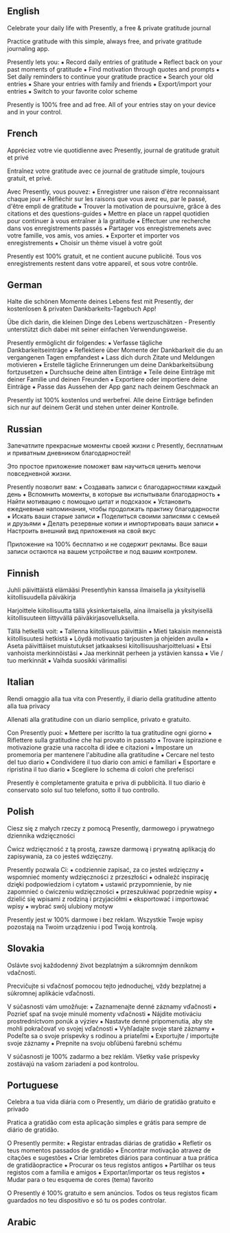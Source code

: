 ## English

Celebrate your daily life with Presently, a free & private gratitude journal

Practice gratitude with this simple, always free, and private gratitude journaling app. 

Presently lets you:
⁕ Record daily entries of gratitude
⁕ Reflect back on your past moments of gratitude
⁕ Find motivation through quotes and prompts
⁕ Set daily reminders to continue your gratitude practice
⁕ Search your old entries
⁕ Share your entries with family and friends
⁕ Export/import your entries
⁕ Switch to your favorite color scheme

Presently is 100% free and ad free. All of your entries stay on your device and in your control.

## French

Appréciez votre vie quotidienne avec Presently, journal de gratitude gratuit et privé

Entraînez votre gratitude avec ce journal de gratitude simple, toujours gratuit, et privé.

Avec Presently, vous pouvez:
⁕ Enregistrer une raison d'être reconnaissant chaque jour
⁕ Réfléchir sur les raisons que vous avez eu, par le passé, d'être empli de gratitude
⁕ Trouver la motivation de poursuivre, grâce à des citations et des questions-guides
⁕ Mettre en place un rappel quotidien pour continuer à vous entraîner à la gratitude
⁕ Effectuer une recherche dans vos enregistrements passés
⁕ Partager vos enregistremenets avec votre famille, vos amis, vos amies.
⁕ Exporter et importer vos enregistrements
⁕ Choisir un thème visuel à votre goût

Presently est 100% gratuit, et ne contient aucune publicité. Tous vos enregistrements restent dans votre appareil, et sous votre contrôle.

## German

Halte die schönen Momente deines Lebens fest mit Presently, der kostenlosen & privaten Dankbarkeits-Tagebuch App!

Übe dich darin, die kleinen Dinge des Lebens wertzuschätzen - Presently unterstützt dich dabei mit seiner einfachen Verwendungsweise.

Presently ermöglicht dir folgendes:
⁕ Verfasse tägliche Dankbarkeitseinträge
⁕ Reflektiere über Momente der Dankbarkeit die du an vergangenen Tagen empfandest
⁕ Lass dich durch Zitate und Meldungen motivieren
⁕ Erstelle tägliche Erinnerungen um deine Dankbarkeitsübung fortzusetzen
⁕ Durchsuche deine alten Einträge
⁕ Teile deine Einträge mit deiner Familie und deinen Freunden
⁕ Exportiere oder importiere deine Einträge
⁕ Passe das Aussehen der App ganz nach deinem Geschmack an

Presently ist 100% kostenlos und werbefrei. Alle deine Einträge befinden sich nur auf deinem Gerät und stehen unter deiner Kontrolle.

## Russian

Запечатлите прекрасные моменты своей жизни с Presently, бесплатным и приватным дневником благодарностей!

Это простое приложение поможет вам научиться ценить мелочи повседневной жизни.

Presently позволит вам:
⁕ Создавать записи с благодарностями каждый день
⁕ Вспомнить моменты, в которые вы испытывали благодарность
⁕ Найти мотивацию с помощью цитат и подсказок
⁕ Установить ежедневные напоминания, чтобы продолжать практику благодарности
⁕ Искать ваши старые записи
⁕ Поделиться своими записями с семьей и друзьями
⁕ Делать резервные копии и импортировать ваши записи
⁕ Настроить внешний вид приложения на свой вкус

Приложение на 100% бесплатно и не содержит рекламы. Все ваши записи остаются на вашем устройстве и под вашим контролем.

## Finnish

Juhli päivittäistä elämääsi Presentlyhin kanssa ilmaisella ja yksityisellä kiitollisuudella päiväkirja

Harjoittele kiitollisuutta tällä yksinkertaisella, aina ilmaisella ja yksityisellä kiitollisuuteen liittyvällä päiväkirjasovelluksella.

Tällä hetkellä voit: 
⁕ Tallenna kiitollisuus päivittäin
⁕ Mieti takaisin menneistä kiitollisuutesi hetkistä ⁕ Löydä motivaatio tarjousten ja ohjeiden avulla
⁕ Aseta päivittäiset muistutukset jatkaaksesi kiitollisuusharjoitteluasi
⁕ Etsi vanhoista merkinnöistäsi
⁕ Jaa merkinnät perheen ja ystävien kanssa 
⁕ Vie / tuo merkinnät 
⁕ Vaihda suosikki värimallisi

## Italian

Rendi omaggio alla tua vita con Presently, il diario della gratitudine attento alla tua privacy

Allenati alla gratitudine con un diario semplice, privato e gratuito. 

Con Presently puoi:
⁕ Mettere per iscritto la tua gratitudine ogni giorno 
⁕ Riflettere sulla gratitudine che hai provato in passato
⁕ Trovare ispirazione e motivazione grazie una raccolta di idee e citazioni
⁕ Impostare un promemoria per mantenere l'abitudine alla gratitudine
⁕ Cercare nel testo del tuo diario
⁕ Condividere il tuo diario con amici e familiari
⁕ Esportare e ripristina il tuo diario 
⁕ Scegliere lo schema di colori che preferisci

Presently è completamente gratuita e priva di pubblicità. Il tuo diario è conservato solo sul tuo telefono, sotto il tuo controllo.

## Polish

Ciesz się z małych rzeczy z pomocą Presently, darmowego i prywatnego dziennika wdzięczności

Ćwicz wdzięczność z tą prostą, zawsze darmową i prywatną aplikacją do zapisywania, za co jesteś wdzięczny.

Presently pozwala Ci:
⁕ codziennie zapisać, za co jesteś wdzięczny
⁕ wspomnieć momenty wdzięczności z przeszłości
⁕ odnaleźć inspirację dzięki podpowiedziom i cytatom
⁕ ustawić przypomnienie, by nie zapomnieć o ćwiczeniu wdzięczności
⁕ przeszukiwać poprzednie wpisy
⁕ dzielić się wpisami z rodziną i przyjaciółmi
⁕ eksportować i importować wpisy
⁕ wybrać swój ulubiony motyw

Presently jest w 100% darmowe i bez reklam. Wszystkie Twoje wpisy pozostają na Twoim urządzeniu i pod Twoją kontrolą.

## Slovakia

Oslávte svoj každodenný život bezplatným a súkromným denníkom vdačnosti.

Precvičujte si vďačnosť pomocou tejto jednoduchej, vždy bezplatnej a súkromnej aplikácie vďačnosti.

V súčasnosti vám umožňuje:
⁕ Zaznamenajte denné záznamy vďačnosti
⁕ Pozrieť spať na svoje minulé momenty vďačnosti
⁕ Nájdite motiváciu prostredníctvom ponúk a výziev
⁕ Nastavte denné pripomenutia, aby ste mohli pokračovať vo svojej vďačnosti
⁕ Vyhľadajte svoje staré záznamy
⁕ Podeľte sa o svoje príspevky s rodinou a priateľmi
⁕ Exportujte / importujte svoje záznamy
⁕ Prepnite na svoju obľúbenú farebnú schému

V súčasnosti je 100% zadarmo a bez reklám. Všetky vaše príspevky zostávajú na vašom zariadení a pod kontrolou.

## Portuguese

Celebra a tua vida diária com o Presently, um diário de gratidão gratuito e privado

Pratica a gratidão com esta aplicação simples e grátis para sempre de diário de gratidão. 

O Presently permite:
⁕ Registar entradas diárias de gratidão
⁕ Refletir os teus momentos passados de gratidão
⁕ Encontrar motivação atravez de citações e sugestões
⁕ Criar lembretes diários para continuar a tua prática de gratidãopractice
⁕ Procurar os teus registos antigos
⁕ Partilhar os teus registos com a família e amigos
⁕ Exportar/importar os teus registos
⁕ Mudar para o teu esquema de cores (tema) favorito

O Presently é 100% gratuito e sem anúncios. Todos os teus registos ficam guardados no teu dispositivo e só tu os podes controlar.

## Arabic
